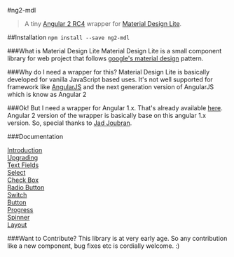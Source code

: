 #ng2-mdl
>A tiny [Angular 2 RC4](http://angular.io) wrapper for [Material Design Lite](http://getmdl.io).

##Installation
`npm install --save ng2-mdl`

###What is Material Design Lite
Material Design Lite is a small component library for web project that follows [google's material design](https://www.google.com/design/spec/material-design/introduction.html) pattern.

###Why do I need a wrapper for this?
Material Design Lite is basically developed for vanilla JavaScript based uses. It's not well supported for framework like [AngularJS](https://angularjs.org/) and the next generation version of AngularJS which is know as Angular 2

###Ok! But I need a wrapper for Angular 1.x.
That's already available [here](https://github.com/jadjoubran/angular-material-design-lite). Angular 2 version of the wrapper is basically base on this angular 1.x version. So, special thanks to [Jad Joubran](https://github.com/jadjoubran).

###Documentation

[Introduction](https://sabbirrahman.github.io/ng2-mdl)  
[Upgrading](https://sabbirrahman.github.io/ng2-mdl/#/mdl-upgrade)  
[Text Fields](https://sabbirrahman.github.io/ng2-mdl/#/mdl-text-field)  
[Select](https://sabbirrahman.github.io/ng2-mdl/#/mdl-select)  
[Check Box](https://sabbirrahman.github.io/ng2-mdl/#/mdl-check-box)  
[Radio Button](https://sabbirrahman.github.io/ng2-mdl/#/mdl-radio)  
[Switch](https://sabbirrahman.github.io/ng2-mdl/#/mdl-switch)  
[Button](https://sabbirrahman.github.io/ng2-mdl/#/mdl-button)  
[Progress](https://sabbirrahman.github.io/ng2-mdl/#/mdl-progress)  
[Spinner](https://sabbirrahman.github.io/ng2-mdl/#/mdl-spinner)  
[Layout](https://sabbirrahman.github.io/ng2-mdl/#/mdl-layout)  

###Want to Contribute?
This library is at very early age. So any contribution like a new component, bug fixes etc is cordially welcome. :)
